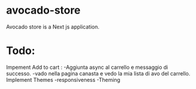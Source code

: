 # avocado-store

Avocado store is a Next js application.

# Todo:

Impement Add to cart :
-Aggiunta async al carrello e messaggio di successo.
-vado nella pagina canasta e vedo la mia lista di avo del carrello.
Implement Themes
-responsiveness
-Theming
